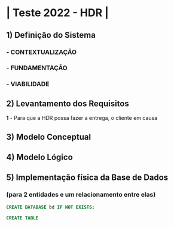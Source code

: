 # | Teste 2022 - HDR |

## 1) Definição do Sistema

### - CONTEXTUALIZAÇÃO

### - FUNDAMENTAÇÃO

### - VIABILIDADE

## 2) Levantamento dos Requisitos

__1__ - Para que a HDR possa fazer a entrega, o cliente em causa 

## 3) Modelo Conceptual

## 4) Modelo Lógico

## 5) Implementação física da Base de Dados
### (para 2 entidades e um relacionamento entre elas)

```sql
CREATE DATABASE bd IF NOT EXISTS;

CREATE TABLE 
``` 
